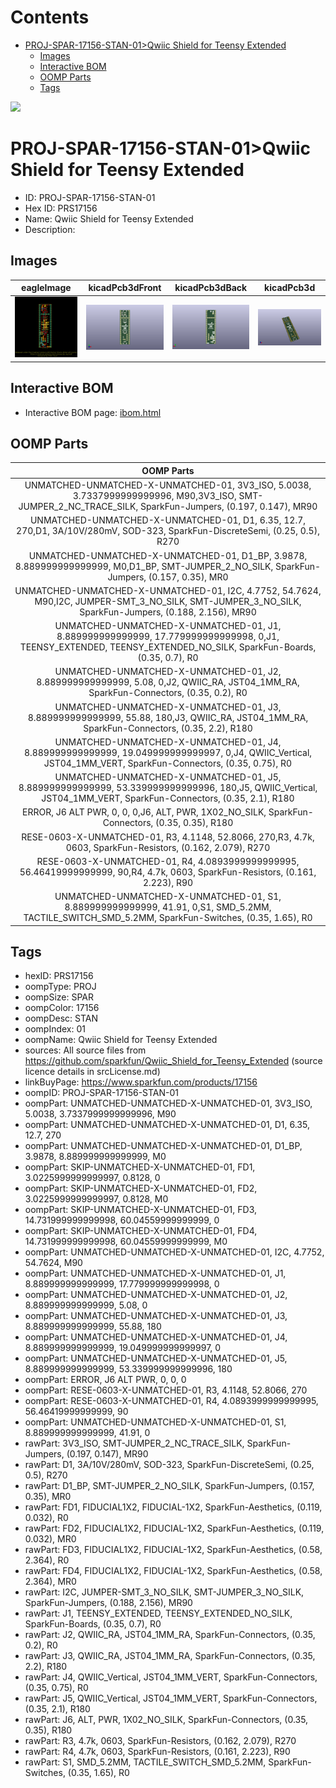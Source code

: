



Contents
========

* [PROJ-SPAR-17156-STAN-01>Qwiic Shield for Teensy Extended](#proj-spar-17156-stan-01qwiic-shield-for-teensy-extended)
	* [Images](#images)
	* [Interactive BOM](#interactive-bom)
	* [OOMP Parts](#oomp-parts)
	* [Tags](#tags)
  
![][im]
# PROJ-SPAR-17156-STAN-01>Qwiic Shield for Teensy Extended

- ID: PROJ-SPAR-17156-STAN-01
- Hex ID: PRS17156
- Name: Qwiic Shield for Teensy Extended
- Description: 

## Images
  
  

|eagleImage|kicadPcb3dFront|kicadPcb3dBack|kicadPcb3d|
| :---: | :---: | :---: | :---: |
|[![eagleImage](eagleImage_140.png)](eagleImage_600.png)|[![kicadPcb3dFront](kicadPcb3dFront_140.png)](kicadPcb3dFront_600.png)|[![kicadPcb3dBack](kicadPcb3dBack_140.png)](kicadPcb3dBack_600.png)|[![kicadPcb3d](kicadPcb3d_140.png)](kicadPcb3d_600.png)|

## Interactive BOM

- Interactive BOM page: [ibom.html](kicad/bom/ibom.html)

## OOMP Parts
  

|OOMP Parts|
| :---: |
|UNMATCHED-UNMATCHED-X-UNMATCHED-01, 3V3_ISO, 5.0038, 3.7337999999999996, M90,3V3_ISO, SMT-JUMPER_2_NC_TRACE_SILK, SparkFun-Jumpers, (0.197, 0.147), MR90|
|UNMATCHED-UNMATCHED-X-UNMATCHED-01, D1, 6.35, 12.7, 270,D1, 3A/10V/280mV, SOD-323, SparkFun-DiscreteSemi, (0.25, 0.5), R270|
|UNMATCHED-UNMATCHED-X-UNMATCHED-01, D1_BP, 3.9878, 8.889999999999999, M0,D1_BP, SMT-JUMPER_2_NO_SILK, SparkFun-Jumpers, (0.157, 0.35), MR0|
|UNMATCHED-UNMATCHED-X-UNMATCHED-01, I2C, 4.7752, 54.7624, M90,I2C, JUMPER-SMT_3_NO_SILK, SMT-JUMPER_3_NO_SILK, SparkFun-Jumpers, (0.188, 2.156), MR90|
|UNMATCHED-UNMATCHED-X-UNMATCHED-01, J1, 8.889999999999999, 17.779999999999998, 0,J1, TEENSY_EXTENDED, TEENSY_EXTENDED_NO_SILK, SparkFun-Boards, (0.35, 0.7), R0|
|UNMATCHED-UNMATCHED-X-UNMATCHED-01, J2, 8.889999999999999, 5.08, 0,J2, QWIIC_RA, JST04_1MM_RA, SparkFun-Connectors, (0.35, 0.2), R0|
|UNMATCHED-UNMATCHED-X-UNMATCHED-01, J3, 8.889999999999999, 55.88, 180,J3, QWIIC_RA, JST04_1MM_RA, SparkFun-Connectors, (0.35, 2.2), R180|
|UNMATCHED-UNMATCHED-X-UNMATCHED-01, J4, 8.889999999999999, 19.049999999999997, 0,J4, QWIIC_Vertical, JST04_1MM_VERT, SparkFun-Connectors, (0.35, 0.75), R0|
|UNMATCHED-UNMATCHED-X-UNMATCHED-01, J5, 8.889999999999999, 53.339999999999996, 180,J5, QWIIC_Vertical, JST04_1MM_VERT, SparkFun-Connectors, (0.35, 2.1), R180|
|ERROR, J6 ALT PWR, 0, 0, 0,J6, ALT, PWR, 1X02_NO_SILK, SparkFun-Connectors, (0.35, 0.35), R180|
|RESE-0603-X-UNMATCHED-01, R3, 4.1148, 52.8066, 270,R3, 4.7k, 0603, SparkFun-Resistors, (0.162, 2.079), R270|
|RESE-0603-X-UNMATCHED-01, R4, 4.0893999999999995, 56.46419999999999, 90,R4, 4.7k, 0603, SparkFun-Resistors, (0.161, 2.223), R90|
|UNMATCHED-UNMATCHED-X-UNMATCHED-01, S1, 8.889999999999999, 41.91, 0,S1, SMD_5.2MM, TACTILE_SWITCH_SMD_5.2MM, SparkFun-Switches, (0.35, 1.65), R0|

## Tags

- hexID: PRS17156
- oompType: PROJ
- oompSize: SPAR
- oompColor: 17156
- oompDesc: STAN
- oompIndex: 01
- oompName: Qwiic Shield for Teensy Extended
- sources: All source files from https://github.com/sparkfun/Qwiic_Shield_for_Teensy_Extended (source licence details in srcLicense.md)
- linkBuyPage: https://www.sparkfun.com/products/17156
- oompID: PROJ-SPAR-17156-STAN-01
- oompPart: UNMATCHED-UNMATCHED-X-UNMATCHED-01, 3V3_ISO, 5.0038, 3.7337999999999996, M90
- oompPart: UNMATCHED-UNMATCHED-X-UNMATCHED-01, D1, 6.35, 12.7, 270
- oompPart: UNMATCHED-UNMATCHED-X-UNMATCHED-01, D1_BP, 3.9878, 8.889999999999999, M0
- oompPart: SKIP-UNMATCHED-X-UNMATCHED-01, FD1, 3.0225999999999997, 0.8128, 0
- oompPart: SKIP-UNMATCHED-X-UNMATCHED-01, FD2, 3.0225999999999997, 0.8128, M0
- oompPart: SKIP-UNMATCHED-X-UNMATCHED-01, FD3, 14.731999999999998, 60.04559999999999, 0
- oompPart: SKIP-UNMATCHED-X-UNMATCHED-01, FD4, 14.731999999999998, 60.04559999999999, M0
- oompPart: UNMATCHED-UNMATCHED-X-UNMATCHED-01, I2C, 4.7752, 54.7624, M90
- oompPart: UNMATCHED-UNMATCHED-X-UNMATCHED-01, J1, 8.889999999999999, 17.779999999999998, 0
- oompPart: UNMATCHED-UNMATCHED-X-UNMATCHED-01, J2, 8.889999999999999, 5.08, 0
- oompPart: UNMATCHED-UNMATCHED-X-UNMATCHED-01, J3, 8.889999999999999, 55.88, 180
- oompPart: UNMATCHED-UNMATCHED-X-UNMATCHED-01, J4, 8.889999999999999, 19.049999999999997, 0
- oompPart: UNMATCHED-UNMATCHED-X-UNMATCHED-01, J5, 8.889999999999999, 53.339999999999996, 180
- oompPart: ERROR, J6 ALT PWR, 0, 0, 0
- oompPart: RESE-0603-X-UNMATCHED-01, R3, 4.1148, 52.8066, 270
- oompPart: RESE-0603-X-UNMATCHED-01, R4, 4.0893999999999995, 56.46419999999999, 90
- oompPart: UNMATCHED-UNMATCHED-X-UNMATCHED-01, S1, 8.889999999999999, 41.91, 0
- rawPart: 3V3_ISO, SMT-JUMPER_2_NC_TRACE_SILK, SparkFun-Jumpers, (0.197, 0.147), MR90
- rawPart: D1, 3A/10V/280mV, SOD-323, SparkFun-DiscreteSemi, (0.25, 0.5), R270
- rawPart: D1_BP, SMT-JUMPER_2_NO_SILK, SparkFun-Jumpers, (0.157, 0.35), MR0
- rawPart: FD1, FIDUCIAL1X2, FIDUCIAL-1X2, SparkFun-Aesthetics, (0.119, 0.032), R0
- rawPart: FD2, FIDUCIAL1X2, FIDUCIAL-1X2, SparkFun-Aesthetics, (0.119, 0.032), MR0
- rawPart: FD3, FIDUCIAL1X2, FIDUCIAL-1X2, SparkFun-Aesthetics, (0.58, 2.364), R0
- rawPart: FD4, FIDUCIAL1X2, FIDUCIAL-1X2, SparkFun-Aesthetics, (0.58, 2.364), MR0
- rawPart: I2C, JUMPER-SMT_3_NO_SILK, SMT-JUMPER_3_NO_SILK, SparkFun-Jumpers, (0.188, 2.156), MR90
- rawPart: J1, TEENSY_EXTENDED, TEENSY_EXTENDED_NO_SILK, SparkFun-Boards, (0.35, 0.7), R0
- rawPart: J2, QWIIC_RA, JST04_1MM_RA, SparkFun-Connectors, (0.35, 0.2), R0
- rawPart: J3, QWIIC_RA, JST04_1MM_RA, SparkFun-Connectors, (0.35, 2.2), R180
- rawPart: J4, QWIIC_Vertical, JST04_1MM_VERT, SparkFun-Connectors, (0.35, 0.75), R0
- rawPart: J5, QWIIC_Vertical, JST04_1MM_VERT, SparkFun-Connectors, (0.35, 2.1), R180
- rawPart: J6, ALT, PWR, 1X02_NO_SILK, SparkFun-Connectors, (0.35, 0.35), R180
- rawPart: R3, 4.7k, 0603, SparkFun-Resistors, (0.162, 2.079), R270
- rawPart: R4, 4.7k, 0603, SparkFun-Resistors, (0.161, 2.223), R90
- rawPart: S1, SMD_5.2MM, TACTILE_SWITCH_SMD_5.2MM, SparkFun-Switches, (0.35, 1.65), R0



[im]: kicadPcb3d_450.png
